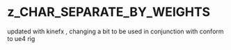 # z_CHAR_SEPARATE_BY_WEIGHTS

updated with kinefx , changing a bit to be used in conjunction with conform to ue4 rig

